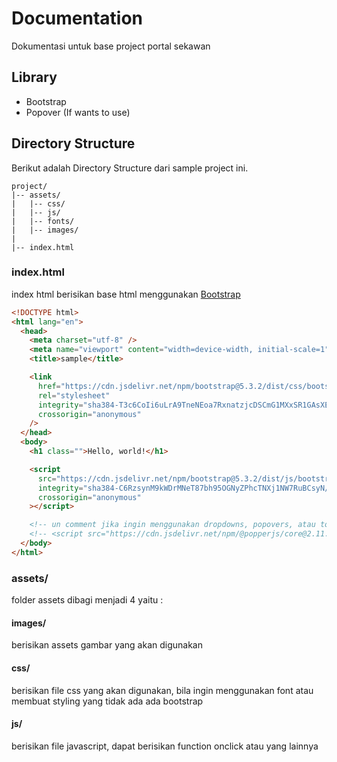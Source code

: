 # Documentation

Dokumentasi untuk base project portal sekawan

## Library

- Bootstrap
- Popover (If wants to use)

## Directory Structure

Berikut adalah Directory Structure dari sample project ini.

```
project/
|-- assets/
|   |-- css/
|   |-- js/
|   |-- fonts/
|   |-- images/
|
|-- index.html
```

### index.html

index html berisikan base html menggunakan [Bootstrap](https://getbootstrap.com)

```html
<!DOCTYPE html>
<html lang="en">
  <head>
    <meta charset="utf-8" />
    <meta name="viewport" content="width=device-width, initial-scale=1" />
    <title>sample</title>

    <link
      href="https://cdn.jsdelivr.net/npm/bootstrap@5.3.2/dist/css/bootstrap.min.css"
      rel="stylesheet"
      integrity="sha384-T3c6CoIi6uLrA9TneNEoa7RxnatzjcDSCmG1MXxSR1GAsXEV/Dwwykc2MPK8M2HN"
      crossorigin="anonymous"
    />
  </head>
  <body>
    <h1 class="">Hello, world!</h1>

    <script
      src="https://cdn.jsdelivr.net/npm/bootstrap@5.3.2/dist/js/bootstrap.bundle.min.js"
      integrity="sha384-C6RzsynM9kWDrMNeT87bh95OGNyZPhcTNXj1NW7RuBCsyN/o0jlpcV8Qyq46cDfL"
      crossorigin="anonymous"
    ></script>

    <!-- un comment jika ingin menggunakan dropdowns, popovers, atau tooltips -->
    <!-- <script src="https://cdn.jsdelivr.net/npm/@popperjs/core@2.11.8/dist/umd/popper.min.js" integrity="sha384-I7E8VVD/ismYTF4hNIPjVp/Zjvgyol6VFvRkX/vR+Vc4jQkC+hVqc2pM8ODewa9r" crossorigin="anonymous"></script> -->
  </body>
</html>
```

### assets/

folder assets dibagi menjadi 4 yaitu :

#### images/

berisikan assets gambar yang akan digunakan

#### css/

berisikan file css yang akan digunakan, bila ingin menggunakan font atau membuat styling yang tidak ada ada bootstrap

#### js/

berisikan file javascript, dapat berisikan function onclick atau yang lainnya